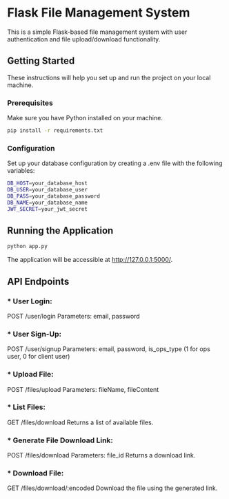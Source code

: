 # Flask File Management System

This is a simple Flask-based file management system with user authentication and file upload/download functionality.

## Getting Started

These instructions will help you set up and run the project on your local machine.

### Prerequisites

Make sure you have Python installed on your machine.

```bash
pip install -r requirements.txt
```

### Configuration

Set up your database configuration by creating a .env file with the following variables:

```bash
DB_HOST=your_database_host
DB_USER=your_database_user
DB_PASS=your_database_password
DB_NAME=your_database_name
JWT_SECRET=your_jwt_secret
```

## Running the Application

```bash
python app.py
```
The application will be accessible at http://127.0.0.1:5000/.

## API Endpoints

### * User Login:

POST /user/login
Parameters: email, password

### * User Sign-Up:

POST /user/signup
Parameters: email, password, is_ops_type (1 for ops user, 0 for client user)
### * Upload File:

POST /files/upload
Parameters: fileName, fileContent
### * List Files:

GET /files/download
Returns a list of available files.
### * Generate File Download Link:

POST /files/download
Parameters: file_id
Returns a download link.
### * Download File:

GET /files/download/:encoded
Download the file using the generated link.